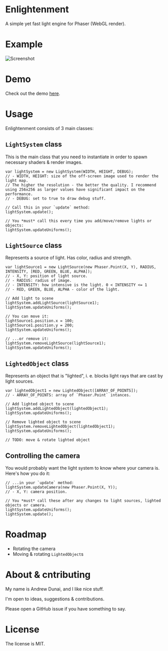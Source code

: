 # Enlightenment

A simple yet fast light engine for Phaser (WebGL render).

# Example

![Screenshot](http://i.imgur.com/74vkxas.jpg)

# Demo

Check out the demo [here](https://and3rson.github.io/enlightenment/).

# Usage

Enlightenment consists of 3 main classes:

## `LightSystem` class

This is the main class that you need to instantiate in order to spawn necessary shaders & render images.

    var lightSystem = new LightSystem(WIDTH, HEIGHT, DEBUG);
    // - WIDTH, HEIGHT: size of the off-screen image used to render the light map.
    // The higher the resolution - the better the quality. I recommend using 256x256 as larger values have significant impact on the performance.
    // - DEBUG: set to true to draw debug stuff.

    // Call this in your `update` method:
    lightSystem.update();

    // You *must* call this every time you add/move/remove lights or objects:
    lightSystem.updateUniforms();

## `LightSource` class

Represents a source of light. Has color, radius and strength.

    var lightSource1 = new LightSource(new Phaser.Point(X, Y), RADIUS, INTENSITY, [RED, GREEN, BLUE, ALPHA]);
    // - X, Y: position of light source.
    // - RADIUS: radius of image.
    // - INTENSITY: how intensive is the light. 0 < INTENSITY <= 1
    // - RED, GREEN, BLUE, ALPHA - color of the light.

    // Add light to scene
    lightSystem.addLightSource(lightSource1);
    lightSystem.updateUniforms();

    // You can move it:
    lightSource1.position.x = 100;
    lightSource1.position.y = 200;
    lightSystem.updateUniforms();

    // ...or remove it:
    lightSystem.removeLightSource(lightSource1);
    lightSystem.updateUniforms();

## `LightedObject` class

Represents an object that is "lighted", i. e. blocks light rays that are cast by light sources.

    var lightedObject1 = new LightedObject([ARRAY_OF_POINTS]);
    // - ARRAY_OF_POINTS: array of `Phaser.Point` intances.

    // Add lighted object to scene
    lightSystem.addLightedObject(lightedObject1);
    lightSystem.updateUniforms();

    // Remove lighted object to scene
    lightSystem.removeLightedObject(lightedObject1);
    lightSystem.updateUniforms();

    // TODO: move & rotate lighted object

## Controlling the camera

You would probably want the light system to know where your camera is. Here's how you do it:

    // ...in your `update` method:
    lightSystem.updateCamera(new Phaser.Point(X, Y));
    // - X, Y: camera position.

    // You *must* call these after any changes to light sources, lighted objects or camera.
    lightSystem.updateUniforms();
    lightSystem.update();

# Roadmap

- Rotating the camera
- Moving & rotating `LightedObject`s

# About & cntributing

My name is Andrew Dunai, and I like nice stuff.

I'm open to ideas, suggestions & contributions.

Please open a GitHub issue if you have something to say.

# License

The license is MIT.
